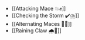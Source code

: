 - [[Attacking Mace 💥✊]]
- [[Checking the Storm ✔️⛈️]]
- [[Alternating Maces 🔄✊]]
- [[Raining Claw 🌧️🐯]]